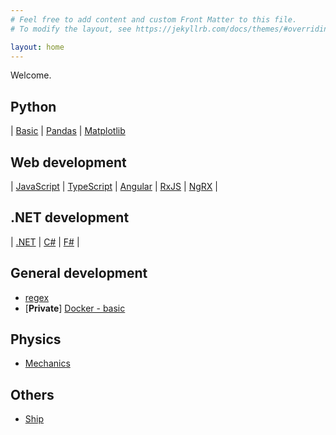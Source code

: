 ```yaml
---
# Feel free to add content and custom Front Matter to this file.
# To modify the layout, see https://jekyllrb.com/docs/themes/#overriding-theme-defaults

layout: home
---
```

Welcome. 

## Python
|
[Basic](/pages/python-basic.md) | 
[Pandas](/pages/python-pandas.md) | 
[Matplotlib](/pages/python-matplotlib.md)

## Web development
|
[JavaScript](/pages/javascript.md) | 
[TypeScript](/pages/typescript.md) | 
[Angular](/pages/angular.md) | 
[RxJS](/pages/rxjs.md) | 
[NgRX](/pages/ngrx.md) |

## .NET development
|
[.NET](/pages/dotnet.md) | 
[C#](/pages/csharp.md) |
[F#](/pages/fsharp.md) |

## General development
* [regex](/pages/regex.md)
* [**Private**] [Docker - basic](/pages/private/docker-basic)

## Physics
* [Mechanics](/pages/mechanics.md)

## Others
* [Ship](/pages/ship.md)
